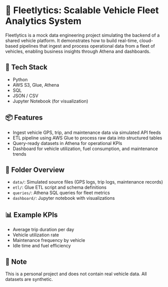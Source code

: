 # 🚗 Fleetlytics: Scalable Vehicle Fleet Analytics System

Fleetlytics is a mock data engineering project simulating the backend of a shared vehicle platform. It demonstrates how to build real-time, cloud-based pipelines that ingest and process operational data from a fleet of vehicles, enabling business insights through Athena and dashboards.

## 🔧 Tech Stack

- Python
- AWS S3, Glue, Athena
- SQL
- JSON / CSV
- Jupyter Notebook (for visualization)

## 📦 Features

- Ingest vehicle GPS, trip, and maintenance data via simulated API feeds
- ETL pipeline using AWS Glue to process raw data into structured tables
- Query-ready datasets in Athena for operational KPIs
- Dashboard for vehicle utilization, fuel consumption, and maintenance trends

## 📁 Folder Overview

- `data/`: Simulated source files (GPS logs, trip logs, maintenance records)
- `etl/`: Glue ETL script and schema definitions
- `queries/`: Athena SQL queries for fleet metrics
- `dashboard/`: Jupyter notebook with visualizations

## 📊 Example KPIs

- Average trip duration per day
- Vehicle utilization rate
- Maintenance frequency by vehicle
- Idle time and fuel efficiency

## 📌 Note

This is a personal project and does not contain real vehicle data. All datasets are synthetic.
